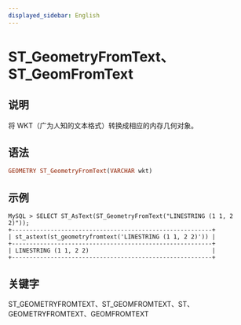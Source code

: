 ```yaml
---
displayed_sidebar: English
---
```


# ST_GeometryFromText、ST_GeomFromText

## 说明

将 WKT（广为人知的文本格式）转换成相应的内存几何对象。

## 语法

```Haskell
GEOMETRY ST_GeometryFromText(VARCHAR wkt)
```

## 示例

```Plain
MySQL > SELECT ST_AsText(ST_GeometryFromText("LINESTRING (1 1, 2 2)"));
+---------------------------------------------------------+
| st_astext(st_geometryfromtext('LINESTRING (1 1, 2 2)')) |
+---------------------------------------------------------+
| LINESTRING (1 1, 2 2)                                   |
+---------------------------------------------------------+
```

## 关键字

ST_GEOMETRYFROMTEXT、ST_GEOMFROMTEXT、ST、GEOMETRYFROMTEXT、GEOMFROMTEXT
